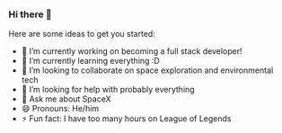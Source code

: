 ### Hi there 👋

Here are some ideas to get you started:

- 🔭 I’m currently working on becoming a full stack developer!
- 🌱 I’m currently learning everything :D
- 👯 I’m looking to collaborate on space exploration and environmental tech
- 🤔 I’m looking for help with probably everything
- 💬 Ask me about SpaceX
- 😄 Pronouns: He/him
- ⚡ Fun fact: I have too many hours on League of Legends 


